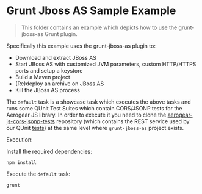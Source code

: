 # Grunt Jboss AS Sample Example
> This folder contains an example which depicts how to use the grunt-jboss-as Grunt plugin.

Specifically this example uses the grunt-jboss-as plugin to:

* Download and extract JBoss AS
* Start JBoss AS with customized JVM parameters, custom HTTP/HTTPS ports and setup a keystore
* Build a Maven project
* (Re)deploy an archive on JBoss AS
* Kill the JBoss AS process

The `default` task is a showcase task which executes the above tasks and runs some QUnit Test Suites which contain CORS/JSONP tests for the Aerogear JS library. In order to execute it you need to clone the [aerogear-js-cors-jsonp-tests](https://github.com/tolis-e/aerogear-js-cors-jsonp-tests) repository (which contains the REST service used by our QUnit [tests](https://github.com/tolis-e/grunt-jboss-as/tree/master/example/tests/pipeline/cors-jsonp)) at the same level where `grunt-jboss-as` project exists.

Execution:

Install the required dependencies:

    npm install

Execute the `default` task:

    grunt
